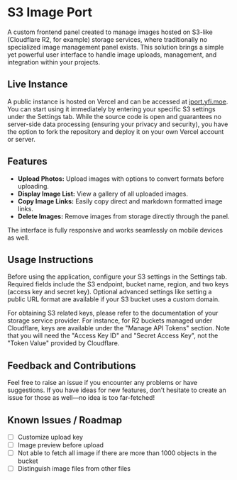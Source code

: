 # S3 Image Port

A custom frontend panel created to manage images hosted on S3-like (Cloudflare R2, for example) storage services, where traditionally no specialized image management panel exists. This solution brings a simple yet powerful user interface to handle image uploads, management, and integration within your projects.

## Live Instance

A public instance is hosted on Vercel and can be accessed at [iport.yfi.moe](https://iport.yfi.moe). You can start using it immediately by entering your specific S3 settings under the Settings tab. While the source code is open and guarantees no server-side data processing (ensuring your privacy and security), you have the option to fork the repository and deploy it on your own Vercel account or server.

## Features

- **Upload Photos:** Upload images with options to convert formats before uploading.
- **Display Image List:** View a gallery of all uploaded images.
- **Copy Image Links:** Easily copy direct and markdown formatted image links.
- **Delete Images:** Remove images from storage directly through the panel.

The interface is fully responsive and works seamlessly on mobile devices as well.

## Usage Instructions

Before using the application, configure your S3 settings in the Settings tab. Required fields include the S3 endpoint, bucket name, region, and two keys (access key and secret key). Optional advanced settings like setting a public URL format are available if your S3 bucket uses a custom domain.

For obtaining S3 related keys, please refer to the documentation of your storage service provider. For instance, for R2 buckets managed under Cloudflare, keys are available under the "Manage API Tokens" section. Note that you will need the "Access Key ID" and "Secret Access Key", not the "Token Value" provided by Cloudflare.

## Feedback and Contributions

Feel free to raise an issue if you encounter any problems or have suggestions.
If you have ideas for new features, don’t hesitate to create an issue for those as well—no idea is too far-fetched!

## Known Issues / Roadmap

- [ ] Customize upload key
- [ ] Image preview before upload
- [ ] Not able to fetch all image if there are more than 1000 objects in the bucket
- [ ] Distinguish image files from other files
